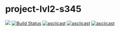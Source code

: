 # project-lvl2-s345
<a href="https://codeclimate.com/github/MolchanovVadim/project-lvl2-s345/maintainability"><img src="https://api.codeclimate.com/v1/badges/b53399ecb11e4928011b/maintainability" /></a>
[![Build Status](https://travis-ci.com/MolchanovVadim/project-lvl2-s345.svg?branch=master)](https://travis-ci.com/MolchanovVadim/project-lvl2-s345)
[![asciicast](https://asciinema.org/a/3WJEvSVdy9Lu1QygVpqgagwyO.png)](https://asciinema.org/a/3WJEvSVdy9Lu1QygVpqgagwyO)
[![asciicast](https://asciinema.org/a/YvGYASTJRQWmHx1bQ3Vw1dTpT.png)](https://asciinema.org/a/YvGYASTJRQWmHx1bQ3Vw1dTpT)
[![asciicast](https://asciinema.org/a/SzvmruOL0NLOvsw3vOy46kUwW.png)](https://asciinema.org/a/SzvmruOL0NLOvsw3vOy46kUwW)